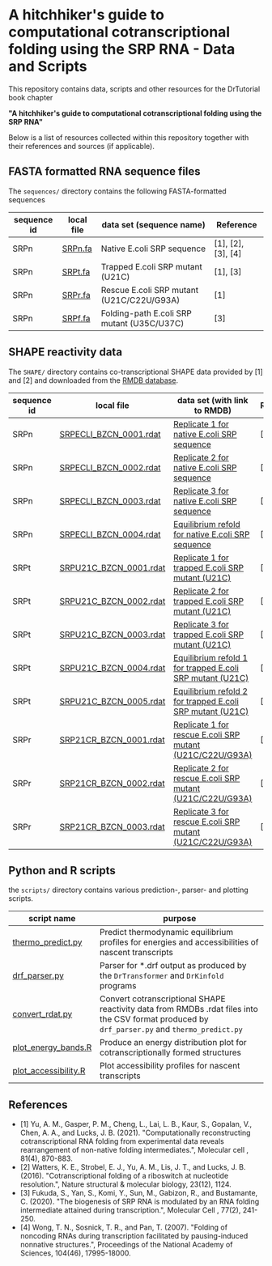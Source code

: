 # A hitchhiker's guide to computational cotranscriptional folding using the SRP RNA - Data and Scripts

This repository contains data, scripts and other resources for the DrTutorial book chapter

**"A hitchhiker's guide to computational cotranscriptional folding using the SRP RNA"**

Below is a list of resources collected within this repository together with their references and sources (if applicable).


## FASTA formatted RNA sequence files

The `sequences/` directory contains the following FASTA-formatted
sequences

| sequence id | local file | data set (sequence name) | Reference |
| ----------- | ---------- | ------------------------ | --------- |
| SRPn | [SRPn.fa](sequences/SRPn.fa) | Native E.coli SRP sequence | [1], [2], [3], [4] |
| SRPn | [SRPt.fa](sequences/SRPt.fa) | Trapped E.coli SRP mutant (U21C) | [1], [3] |
| SRPn | [SRPr.fa](sequences/SRPr.fa) | Rescue E.coli SRP mutant (U21C/C22U/G93A) | [1] |
| SRPn | [SRPf.fa](sequences/SRPf.fa) | Folding-path E.coli SRP mutant (U35C/U37C) | [3] |


## SHAPE reactivity data

The `SHAPE/` directory contains co-transcriptional SHAPE data provided by [1] and [2] and downloaded from
the [RMDB database](https://rmdb.stanford.edu/).

| sequence id | local file | data set (with link to RMDB) | Reference |
| ----------- | ---------- | ---------------------------- | --------- |
| SRPn | [SRPECLI_BZCN_0001.rdat](SHAPE/SRPECLI_BZCN_0001.rdat)  |  [Replicate 1 for native E.coli SRP sequence](https://rmdb.stanford.edu/detail/SRPECLI_BZCN_0001) | [2] |
| SRPn | [SRPECLI_BZCN_0002.rdat](SHAPE/SRPECLI_BZCN_0002.rdat)  |  [Replicate 2 for native E.coli SRP sequence](https://rmdb.stanford.edu/detail/SRPECLI_BZCN_0002) | [2] |
| SRPn | [SRPECLI_BZCN_0003.rdat](SHAPE/SRPECLI_BZCN_0003.rdat)  |  [Replicate 3 for native E.coli SRP sequence](https://rmdb.stanford.edu/detail/SRPECLI_BZCN_0003) | [2] |
| SRPn | [SRPECLI_BZCN_0004.rdat](SHAPE/SRPECLI_BZCN_0004.rdat)  |  [Equilibrium refold for native E.coli SRP sequence](https://rmdb.stanford.edu/detail/SRPECLI_BZCN_0004) | [2] |
| SRPt | [SRPU21C_BZCN_0001.rdat](SHAPE/SRPU21C_BZCN_0001.rdat)  |  [Replicate 1 for trapped E.coli SRP mutant (U21C)](https://rmdb.stanford.edu/detail/SRPU21C_BZCN_0001) | [1] |
| SRPt | [SRPU21C_BZCN_0002.rdat](SHAPE/SRPU21C_BZCN_0002.rdat)  |  [Replicate 2 for trapped E.coli SRP mutant (U21C)](https://rmdb.stanford.edu/detail/SRPU21C_BZCN_0002) | [1] |
| SRPt | [SRPU21C_BZCN_0003.rdat](SHAPE/SRPU21C_BZCN_0003.rdat)  |  [Replicate 3 for trapped E.coli SRP mutant (U21C)](https://rmdb.stanford.edu/detail/SRPU21C_BZCN_0003) | [1] |
| SRPt | [SRPU21C_BZCN_0004.rdat](SHAPE/SRPU21C_BZCN_0004.rdat)  |  [Equilibrium refold 1 for trapped E.coli SRP mutant (U21C)](https://rmdb.stanford.edu/detail/SRPU21C_BZCN_0004) | [1] |
| SRPt | [SRPU21C_BZCN_0005.rdat](SHAPE/SRPU21C_BZCN_0005.rdat)  |  [Equilibrium refold 2 for trapped E.coli SRP mutant (U21C)](https://rmdb.stanford.edu/detail/SRPU21C_BZCN_0005) | [1] |
| SRPr | [SRP21CR_BZCN_0001.rdat](SHAPE/SRP21CR_BZCN_0001.rdat)  |  [Replicate 1 for rescue E.coli SRP mutant (U21C/C22U/G93A)](https://rmdb.stanford.edu/detail/SRP21CR_BZCN_0001) | [1] |
| SRPr | [SRP21CR_BZCN_0002.rdat](SHAPE/SRP21CR_BZCN_0002.rdat)  |  [Replicate 2 for rescue E.coli SRP mutant (U21C/C22U/G93A)](https://rmdb.stanford.edu/detail/SRP21CR_BZCN_0002) | [1] |
| SRPr | [SRP21CR_BZCN_0003.rdat](SHAPE/SRP21CR_BZCN_0003.rdat)  |  [Replicate 3 for rescue E.coli SRP mutant (U21C/C22U/G93A)](https://rmdb.stanford.edu/detail/SRP21CR_BZCN_0003) | [1] |


## Python and R scripts

the `scripts/` directory contains various prediction-, parser- and plotting scripts.

| script name | purpose |
| ----------- | ------- |
| [thermo_predict.py](scripts/thermo_predict.py) | Predict thermodynamic equilibrium profiles for energies and accessibilities of nascent transcripts |
| [drf_parser.py](scripts/drf_parser.py) | Parser for *.drf output as produced by the `DrTransformer` and `DrKinfold` programs |
| [convert_rdat.py](scripts/convert_rdat.py) | Convert cotranscriptional SHAPE reactivity data from RMDBs .rdat files into the CSV format produced by `drf_parser.py` and `thermo_predict.py` |
| [plot_energy_bands.R](scripts/plot_energy_bands.R) | Produce an energy distribution plot for cotranscriptionally formed structures |
| [plot_accessibility.R](scripts/plot_accessibility.R) | Plot accessibility profiles for nascent transcripts |


## References

- [1] Yu, A. M., Gasper, P. M., Cheng, L., Lai, L. B., Kaur, S., Gopalan, V.,
Chen, A. A., and Lucks, J. B. (2021). "Computationally reconstructing
cotranscriptional RNA folding from experimental data reveals rearrangement
of non-native folding intermediates.", Molecular cell , 81(4), 870-883.
- [2] Watters, K. E., Strobel, E. J., Yu, A. M., Lis, J. T., and Lucks, J. B.
(2016). "Cotranscriptional folding of a riboswitch at nucleotide resolution.",
Nature structural & molecular biology, 23(12), 1124.
- [3] Fukuda, S., Yan, S., Komi, Y., Sun, M., Gabizon, R., and Bustamante, C.
(2020). "The biogenesis of SRP RNA is modulated by an RNA folding intermediate
attained during transcription.", Molecular Cell , 77(2), 241-250.
- [4] Wong, T. N., Sosnick, T. R., and Pan, T. (2007). "Folding of noncoding
RNAs during transcription facilitated by pausing-induced nonnative structures.",
Proceedings of the National Academy of Sciences, 104(46), 17995-18000.
